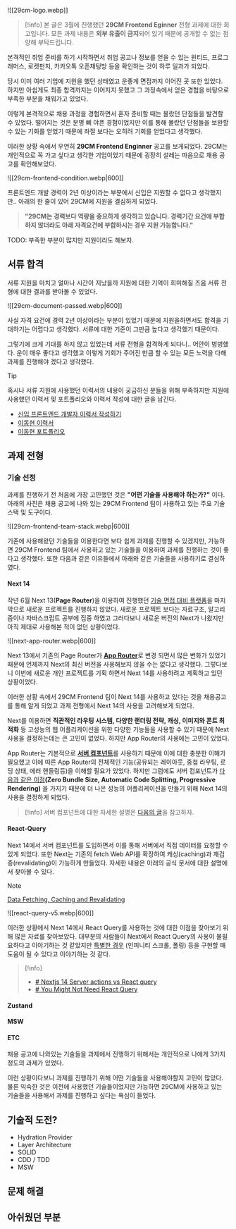 
![[29cm-logo.webp]]

> [!info]
> 본 글은 3월에 진행했던 **29CM Frontend Eginner** 전형 과제에 대한 회고입니다. 
> 모든 과제 내용은 **외부 유출이 금지**되어 있기 때문에 공개할 수 없는 점 양해 부탁드립니다.

본격적인 취업 준비를 하기 시작하면서 취업 공고나 정보를 얻을 수 있는 원티드, 프로그래머스, 로켓펀치, 카카오톡 오픈채팅방 등을 확인하는 것이 하루 일과가 되었다.

당시 이미 여러 기업에 지원을 했던 상태였고 운좋게 면접까지 이어진 곳 또한 있었다. 하지만 아쉽게도 최종 합격까지는 이어지지 못했고 그 과정속에서 얻은 경험을 바탕으로 부족한 부분을 채워가고 있었다.

이렇게 본격적으로 채용 과정을 경험하면서 혼자 준비할 때는 몰랐던 단점들을 발견할 수 있었다. 떨어지는 것은 분명 뼈 야픈 경험이었지만 이를 통해 몰랐던 단점들을 보완할 수 있는 기회를 얻었기 때문에 좌절 보다는 오히려 기회를 얻었다고 생각했다.

이러한 상황 속에서 우연히 **29CM Frontend Enginner** 공고를 보게되었다. 29CM는 개인적으로 꼭 가고 싶다고 생각한 기업이었기 때문에 굉장히 설레는 마음으로 채용 공고를 확인해보았다.

![[29cm-frontend-condition.webp|600]]

프론트엔드 개발 경력이 2년 이상이라는 부분에서 신입은 지원할 수 없다고 생각했지만.. 아래의 한 줄이 있어 29CM에 지원을 결심하게 되었다.

> **"29CM는 경력보다 역량을 중요하게 생각하고 있습니다. 경력기간 요건에 부합하지 않더라도 아래 자격요건에 부합하시는 경우 지원 가능합니다."**

TODO: 부족한 부분이 많지만 지원이라도 해보자.

## 서류 합격
서류 지원을 마치고 얼마나 시간이 지났을까 지원에 대한 기억이 희미해질 즈음 서류 전형에 대한 결과를 받아볼 수 있었다.

![[29cm-document-passed.webp|600]]

사실 자격 요건에 경력 2년 이상이라는 부분이 있었기 때문에 지원을하면서도 합격을 기대하기는 어렵다고 생각했다. 서류에 대한 기준이 그만큼 높다고 생각했기 때문이다. 

그렇기에 크게 기대를 하지 않고 있었는데 서류 전형을 합격하게 되다니.. 어안이 벙벙했다. 운이 매우 좋다고 생각했고 이렇게 기회가 주어진 만큼 할 수 있는 모든 노력을 다해 과제를 진행해야 겠다고 생각했다.

> [!tip]
> 혹시나 서류 지원에 사용했던 이력서의 내용이 궁금하신 분들을 위해 부족하지만 지원에 사용했던 이력서 및 포트폴리오와 이력서 작성에 대한 글을 남긴다.
> - [신입 프론트엔드 개발자 이력서 작성하기](https://l2hyunn.github.io/posts/frontend-developer-resume/)
> - [이동현 이력서](https://team-project22.notion.site/Developer-699a7e05c9f3414088517e3ab3220618)
> - [이동현 포트폴리오](https://team-project22.notion.site/7190b4b78ce540ff97fea14e58aaa3c3?v=fd78ab97bc8345f7a001422cf111a9cf)

## 과제 전형

### 기술 선정
과제를 진행하기 전 처음에 가장 고민했던 것은 **"어떤 기술을 사용해야 하는가?"** 이다. 아래의 사진은 채용 공고에 나와 있는 29CM Frontend 팀이 사용하고 있는 주요 기술 스택 및 도구이다.

![[29cm-frontend-team-stack.webp|600]]

기존에 사용해왔던 기술들을 이용한다면 보다 쉽게 과제를 진행할 수 있겠지만, 가능하면 29CM Frontend 팀에서 사용하고 있는 기술들을 이용하여 과제를 진행하는 것이 좋다고 생각했다. 또한 다음과 같은 이유들에서 아래와 같은 기술들을 사용하기로 결심하였다.

#### Next 14
작년 6월 Next 13(**Page Router**)을 이용하여 진행했던 [기술 면접 대비 플랫폼](https://github.com/effective-tech-interview/effective-tech-interview-client)을 마지막으로 새로운 프로젝트를 진행하지 않았다. 새로운 프로젝트 보다는 자료구조, 알고리즘이나 자바스크립트 공부에 집중 하였고 그러다보니 새로운 버전의 Next가 나왔지만 아직 제대로 사용해본 적이 없던 상황이었다. 

![[next-app-router.webp|600]]

Next 13에서 기존의 Page Router가 [**App Router**](https://nextjs.org/docs/app)로 변경 되면서 많은 변화가 있었기 때문에 언제까지 Next의 최신 버전을 사용해보지 않을 수는 없다고 생각했다. 그렇다보니 이번에 새로운 개인 프로젝트를 기획 하면서 Next 14를 사용하려고 계획하고 있던 상황이었다.

이러한 상황 속에서 29CM Frontend 팀이 Next 14를 사용하고 있다는 것을 채용공고를 통해 알게 되었고 과제 전형에서 Next 14의 사용을 고려해보게 되었다.

Next를 이용하면 **직관적인 라우팅 시스템, 다양한 랜더링 전략, 캐싱, 이미지와 폰트 최적화** 등 고성능의 웹 어플리케이션을 위한 다양한 기능들을 사용할 수 있기 때문에 Next 사용을 결정하는데는 큰 고민이 없었다. 하지만 App Router의 사용에는 고민이 있었다. 

App Router는 기본적으로 [**서버 컴포넌트**](https://www.patterns.dev/react/react-server-components/)를 사용하기 때문에 이에 대한 충분한 이해가 필요했고 이에 따른 App Router의 전체적인 기능(공유되는 레이아웃, 중첩 라우팅, 로딩 상태, 에러 핸들링등)을 이해할 필요가 있었다. 하지만 그럼에도 서버 컴포넌트가 [다음과 같은 이점](https://nextjs.org/docs/app/building-your-application/rendering/server-components)**(Zero Bundle Size, Automatic Code Splitting, Progressive Rendering)** 을 가지기 때문에 더 나은 성능의 어플리케이션을 만들기 위해 Next 14의 사용을 결정하게 되었다.

> [!info]
> 서버 컴포넌트에 대한 자세한 설명은 [다음의 글](https://nextjs.org/docs/app/building-your-application/rendering/server-components)을 참고하자.
 
#### React-Query 
Next 14에서 서버 컴포넌트를 도입하면서 이를 통해 서버에서 직접 데이터를 요청할 수 있게 되었다. 또한 Next는 기존의 fetch Web API를 확장하여 캐싱(caching)과 재검증(revalidating)이 가능하게 만들었다. 자세한 내용은 아래의 공식 문서에 대한 설명에서 찾아볼 수 있다.

> [!note]
> [Data Fetching, Caching and Revalidating](https://nextjs.org/docs/app/building-your-application/data-fetching/fetching-caching-and-revalidating)

![[react-query-v5.webp|600]]

이러한 상황에서 Next 14에서 React Query를 사용하는 것에 대한 이점을 찾아보기 위해 많은 자료를 찾아보았다. 대부분의 사람들이 Next에서 React Query의 사용이 불필요하다고 이야기하는 것 같았지만 [특별한 경우](https://www.reddit.com/r/nextjs/comments/19d0sar/comment/kj2pdiq/?utm_source=share&utm_medium=web3x&utm_name=web3xcss&utm_term=1&utm_content=share_button) (인피니티 스크롤, 폴링) 등을 구현할 때 도움이 될 수 있다고 이야기하는 것 같다.

> [!info]
> - [# Nextjs 14 Server actions vs React query](https://www.reddit.com/r/nextjs/comments/19d0sar/nextjs_14_server_actions_vs_react_query/)
> - [# You Might Not Need React Query](https://tkdodo.eu/blog/you-might-not-need-react-query)

#### Zustand

#### MSW

#### ETC





채용 공고에 나와있는 기술들을 과제에서 진행하기 위해서는 개인적으로 나에게 3가지 정도의 과제가 있었다.



이런 상황이다보니 과제를 진행하기 위해 어떤 기술들을 사용해야할지 고민이 많았다. 물론 익숙한 것은 이전에 사용했던 기술들이었지만 가능하면 29CM에 사용하고 있는 기술들을 사용해서 과제를 진행하고 싶다는 욕심이 들었다.


## 기술적 도전?
- Hydration Provider
- Layer Architecture
- SOLID
- CDD / TDD
- MSW


## 문제 해결

## 아쉬웠던 부분
